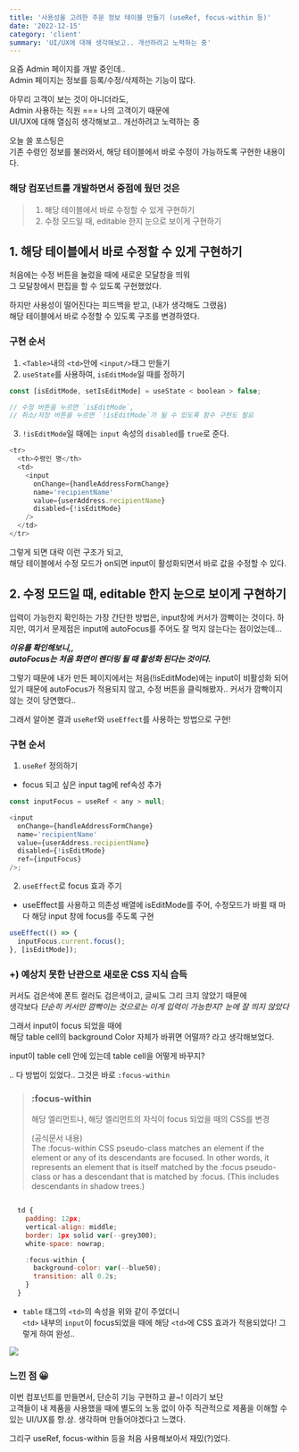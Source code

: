 ```yaml
---
title: '사용성을 고려한 주문 정보 테이블 만들기 (useRef, focus-within 등)'
date: '2022-12-15'
category: 'client'
summary: 'UI/UX에 대해 생각해보고.. 개선하려고 노력하는 중'
---
```


요즘 Admin 페이지를 개발 중인데..  
Admin 페이지는 정보를 등록/수정/삭제하는 기능이 많다.

아무리 고객이 보는 것이 아니더라도,  
Admin 사용하는 직원 === 나의 고객이기 때문에  
UI/UX에 대해 열심히 생각해보고.. 개선하려고 노력하는 중

오늘 쓸 포스팅은  
기존 수령인 정보를 불러와서, 해당 테이블에서 바로 수정이 가능하도록 구현한 내용이다.

### 해당 컴포넌트를 개발하면서 중점에 뒀던 것은

> 1.  해당 테이블에서 바로 수정할 수 있게 구현하기
> 2.  수정 모드일 때, editable 한지 눈으로 보이게 구현하기

## 1\. 해당 테이블에서 바로 수정할 수 있게 구현하기

처음에는 수정 버튼을 눌렀을 때에 새로운 모달창을 띄워  
그 모달창에서 편집을 할 수 있도록 구현했었다.

하지만 사용성이 떨어진다는 피드백을 받고, (내가 생각해도 그랬음)  
해당 테이블에서 바로 수정할 수 있도록 구조를 변경하였다.

### 구현 순서

1. `<Table>`내의 `<td>`안에 `<input/>`태그 만들기
2. `useState`를 사용하여, `isEditMode`일 때를 정하기

```js
const [isEditMode, setIsEditMode] = useState < boolean > false;

// 수정 버튼을 누르면 `isEditMode`,
// 취소/저장 버튼을 누르면 `!isEditMode`가 될 수 있도록 함수 구현도 필요
```

3. `!isEditMode`일 때에는 `input` 속성의 `disabled`를 `true`로 준다.

```js
<tr>
  <th>수령인 명</th>
  <td>
    <input
      onChange={handleAddressFormChange}
      name='recipientName'
      value={userAddress.recipientName}
      disabled={!isEditMode}
    />
  </td>
</tr>
```

그렇게 되면 대략 이런 구조가 되고,  
해당 테이블에서 수정 모드가 on되면 input이 활성화되면서 바로 값을 수정할 수 있다.

## 2\. 수정 모드일 때, editable 한지 눈으로 보이게 구현하기

입력이 가능한지 확인하는 가장 간단한 방법은, input창에 커서가 깜빡이는 것이다. 하지만, 여기서 문제점은 input에 autoFocus를 주어도 잘 먹지 않는다는 점이었는데...

_**이유를 확인해보니,,  
autoFocus는 처음 화면이 렌더링 될 때 활성화 된다는 것이다.**_

그렇기 때문에 내가 만든 페이지에서는 처음(!isEditMode)에는 input이 비활성화 되어있기 때문에 autoFocus가 적용되지 않고, 수정 버튼을 클릭해봤자.. 커서가 깜빡이지 않는 것이 당연했다..

그래서 알아본 결과 `useRef`와 `useEffect`를 사용하는 방법으로 구현!

### 구현 순서

1. `useRef` 정의하기

- focus 되고 싶은 input tag에 ref속성 추가

```js
const inputFocus = useRef < any > null;

<input
  onChange={handleAddressFormChange}
  name='recipientName'
  value={userAddress.recipientName}
  disabled={!isEditMode}
  ref={inputFocus}
/>;
```

2. `useEffect`로 focus 효과 주기

- useEffect를 사용하고 의존성 배열에 isEditMode를 주어, 수정모드가 바뀔 때 마다 해당 input 창에 focus를 주도록 구현

```js
useEffect(() => {
  inputFocus.current.focus();
}, [isEditMode]);
```

### +) 예상치 못한 난관으로 새로운 CSS 지식 습득

커서도 검은색에 폰트 컬러도 검은색이고, 글씨도 그리 크지 않았기 때문에  
생각보다 _단순히 커서만 깜빡이는 것으로는 이게 입력이 가능한지? 눈에 잘 띄지 않았다_

그래서 input이 focus 되었을 때에  
해당 table cell의 background Color 자체가 바뀌면 어떨까? 라고 생각해보었다.

input이 table cell 안에 있는데 table cell을 어떻게 바꾸지?

.. 다 방법이 있었다.. 그것은 바로 `:focus-within`

> ### :focus-within
>
> 해당 엘리먼트나, 해당 엘리먼트의 자식이 focus 되었을 때의 CSS를 변경
>
> (공식문서 내용)  
> The :focus-within CSS pseudo-class matches an element if the element or any of its descendants are focused. In other words, it represents an element that is itself matched by the :focus pseudo-class or has a descendant that is matched by :focus. (This includes descendants in shadow trees.)

```js

  td {
    padding: 12px;
    vertical-align: middle;
    border: 1px solid var(--grey300);
    white-space: nowrap;

    :focus-within {
      background-color: var(--blue50);
      transition: all 0.2s;
    }
  }

```

- `table` 태그의 `<td>`의 속성을 위와 같이 주었더니  
  `<td>` 내부의 `input`이 focus되었을 때에 해당 `<td>`에 CSS 효과가 적용되었다!
  그렇게 하여 완성..

![](https://velog.velcdn.com/images/jiwonyyy/post/41c5077a-547b-4e87-80ab-d305ff19fe35/image.gif)

### 느낀 점 😀

이번 컴포넌트를 만들면서, 단순히 기능 구현하고 끝~! 이라기 보단  
고객들이 내 제품을 사용했을 때에 별도의 노동 없이 아주 직관적으로 제품을 이해할 수 있는 UI/UX를 항.상. 생각하며 만들어야겠다고 느꼈다.

그리구 useRef, focus-within 등을 처음 사용해보아서 재밌(?)었다.
